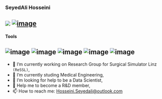 ### SeyedAli Hosseini

![](https://komarev.com/ghpvc/?username=Hosseini-Seyedali&style=plastic&color=blueviolet)
[![image](https://user-images.githubusercontent.com/113532571/209448722-11b0c2d7-35dd-4972-a23b-6922bff23075.png)](https://www.linkedin.com/in/hosseini-seyedali/)
---
#### Tools
![image](https://user-images.githubusercontent.com/113532571/209449449-4e1b4abd-f073-4fd8-aebc-b078a745447e.png)
![image](https://user-images.githubusercontent.com/113532571/209449472-23471728-17aa-4c0b-8bd2-7e59f678a131.png)
![image](https://user-images.githubusercontent.com/113532571/209449483-4b32ec6c-1d0d-40e3-8649-264c9a03ac6e.png)
![image](https://user-images.githubusercontent.com/113532571/209449486-ab27c080-2773-4917-8ed9-fce339b3ece7.png)
![image](https://user-images.githubusercontent.com/113532571/209449466-66e1c4f0-0039-4448-bdf2-f3bef0b9297a.png)
---

- 🔭 I’m currently working on Research Group for Surgical Simulator Linz `(ReSSL)`,
- 🌱 I’m currently studing Medical Engineering,
- 🤔 I’m looking for help to be a Data Scientist,
- 💬 Help me to become a R&D member, 
- 📫 How to reach me: Hosseini.Seyedali@outlook.com
